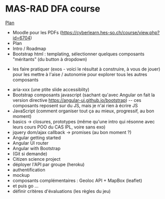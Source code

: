 # MAS-RAD DFA course

[Plan](http://www.mas-rad.ch/programme/cas-dar/module-dfa.aspx)

* Moodle pour les PDFs (https://cyberlearn.hes-so.ch/course/view.php?id=6704)
* Plan
 * Intro / Roadmap
 * Bootstrap html : templating, sélectionner quelques composants "méritants" (du button à dropdown) 
  - les faire pratiquer (exos - voici le résultat à construire, à vous de jouer) pour les mettre à l'aise / autonomie pour explorer tous les autres composants
  * aria-xxx (une ptite slide accessiblity)
 * Bootstrap composants javascript (sachant qu'avec Angular on fait la version directive https://angular-ui.github.io/bootstrap) -- ces composants reposent sur du JS, mais je n'ai rien à écrire JS
 * JavaScript (comment organiser tout ça au mieux, progressif, au bon moment)
  * basics -> closures, prototypes (même qu'une intro qui résonne avec leurs cours POO du CAS IPL, voire sans exo)
  * jquery dom/ajax callback -> promises (au bon moment ?)
 * Angular getting started
 * Angular UI router
 * Angular with Bootstrap
 * (Git si demande)
 * Citizen science project
  * déployer l'API par groupe (heroku)
  * authentification
  * mockup
  * composants complémentaires : Geoloc API + MapBox (leaflet)
  * et puis go ...
* définir critères d'évaluations (les règles du jeu)
